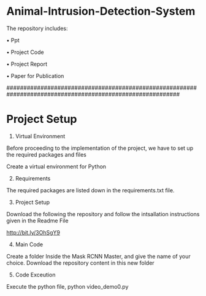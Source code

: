 # Animal-Intrusion-Detection-System

The repository includes:

•	Ppt

•	Project Code

•	Project Report

•	Paper for Publication




###########################################################################################################
# Project Setup

1. Virtual Environment

Before proceeding to the implementation of the project, we have to set up the required packages and files

Create a virtual environment for Python

2. Requirements

The required packages are listed down in the requirements.txt file.

3. Project Setup

Download the following the repository and follow the intsallation instructions given in the Readme File

http://bit.ly/3OhSgY9

4. Main Code

Create a folder Inside the Mask RCNN Master, and give the name of your choice. Download the repository content in this new folder

5. Code Exceution

Execute the python file, python video_demo0.py
